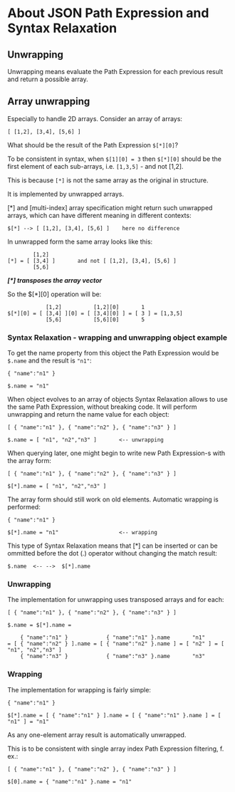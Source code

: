 # About JSON Path Expression and Syntax Relaxation 

## Unwrapping 

Unwrapping means evaluate the Path Expression for each previous result and return a possible array. 

## Array unwrapping

Especially to handle 2D arrays. Consider an array of arrays:  

	[ [1,2], [3,4], [5,6] ] 

What should be the result of the Path Expression `$[*][0]`? 

To be consistent in syntax, when `$[1][0] = 3` then `$[*][0]` should be the first element of each sub-arrays, i.e. `[1,3,5]` - and not [1,2]. 

This is because `[*]` is not the same array as the original in structure. 


It is implemented by unwrapped arrays. 

[\*] and [multi-index] array specification might return such unwrapped arrays, which can have different meaning in different contexts: 

	$[*] --> [ [1,2], [3,4], [5,6] ]    here no difference

In unwrapped form the same array looks like this: 

	        [1,2]
	[*] = [ [3,4] ]       and not [ [1,2], [3,4], [5,6] ] 
	        [5,6]


***[\*] transposes the array vector***

So the $[*][0] operation will be:
        
	            [1,2]          [1,2][0]       1        
	$[*][0] = [ [3,4] ][0] = [ [3,4][0] ] = [ 3 ] = [1,3,5]
	            [5,6]          [5,6][0]       5        


### Syntax Relaxation - wrapping and unwrapping object example

To get the name property from this object the Path Expression would be `$.name` and the result is `"n1"`: 

	{ "name":"n1" }  
	                    
	$.name = "n1"

When object evolves to an array of objects Syntax Relaxation allows to use the same Path Expression, without breaking code. It will perform unwrapping and return the name value for each object: 

	[ { "name":"n1" }, { "name":"n2" }, { "name":"n3" } ]
	
	$.name = [ "n1", "n2","n3" ]       <-- unwrapping

When querying later, one might begin to write new Path Expression-s with the array form:

	[ { "name":"n1" }, { "name":"n2" }, { "name":"n3" } ]
	
	$[*].name = [ "n1", "n2","n3" ]

The array form should still work on old elements. Automatic wrapping is performed: 

	{ "name":"n1" }  
	                    
	$[*].name = "n1"                   <-- wrapping

This type of Syntax Relaxation means that [*] can be inserted or can be ommitted before the dot (.) operator without changing the match result:

	$.name  <-- -->  $[*].name

### Unwrapping 

The implementation for unwrapping uses transposed arrays and for each: 

	[ { "name":"n1" }, { "name":"n2" }, { "name":"n3" } ]
	
	$.name = $[*].name =
	
	    { "name":"n1" }            { "name":"n1" }.name       "n1"     
	= [ { "name":"n2" } ].name = [ { "name":"n2" }.name ] = [ "n2" ] = [ "n1", "n2","n3" ]
	    { "name":"n3" }            { "name":"n3" }.name       "n3"    

### Wrapping 

The implementation for wrapping is fairly simple: 

	{ "name":"n1" }  
	                    
	$[*].name = [ { "name":"n1" } ].name = [ { "name":"n1" }.name ] = [ "n1" ] = "n1"

As any one-element array result is automatically unwrapped. 

This is to be consistent with single array index Path Expression filtering, f. ex.:

	[ { "name":"n1" }, { "name":"n2" }, { "name":"n3" } ]
	
	$[0].name = { "name":"n1" }.name = "n1"



